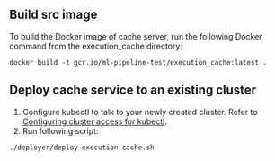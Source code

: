 ## Build src image
To build the Docker image of cache server, run the following Docker command from the execution_cache directory:

```
docker build -t gcr.io/ml-pipeline-test/execution_cache:latest .
```

## Deploy cache service to an existing cluster
1. Configure kubectl to talk to your newly created cluster. Refer to [Configuring cluster access for kubectl](https://cloud.google.com/kubernetes-engine/docs/how-to/cluster-access-for-kubectl).
2. Run following script:

```
./deployer/deploy-execution-cache.sh
```
